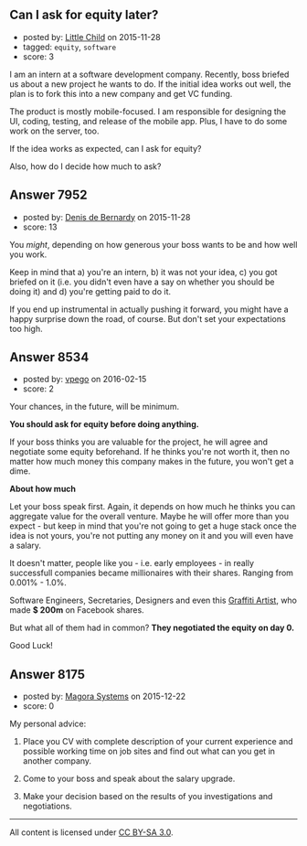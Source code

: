 ## Can I ask for equity later?

- posted by: [Little Child](https://stackexchange.com/users/2134591/little-child) on 2015-11-28
- tagged: `equity`, `software`
- score: 3

I am an intern at a software development company. Recently, boss briefed us about a new project he wants to do. If the initial idea works out well, the plan is to fork this into a new company and get VC funding.  

The product is mostly mobile-focused. I am responsible for designing the UI, coding, testing, and release of the mobile app. Plus, I have to do some work on the server, too.  

If the idea works as expected, can I ask for equity?  

Also, how do I decide how much to ask?


## Answer 7952

- posted by: [Denis de Bernardy](https://stackexchange.com/users/182468/denis-de-bernardy) on 2015-11-28
- score: 13

You *might*, depending on how generous your boss wants to be and how well you work.

Keep in mind that a) you're an intern, b) it was not your idea, c) you got briefed on it (i.e. you didn't even have a say on whether you should be doing it) and d) you're getting paid to do it.

If you end up instrumental in actually pushing it forward, you might have a happy surprise down the road, of course. But don't set your expectations too high.


## Answer 8534

- posted by: [vpego](https://stackexchange.com/users/7073322/vpego) on 2016-02-15
- score: 2

<p>Your chances, in the future, will be minimum. </p>

<p><strong>You should ask for equity before doing anything.</strong> </p>

<p>If your boss thinks you are valuable for the project, he will agree and negotiate some equity beforehand. If he thinks you're not worth it, then no matter how much money this company makes in the future, you won't get a dime.</p>

<p><strong>About how much</strong> </p>

<p>Let your boss speak first. Again, it depends on how much he thinks you can aggregate value for the overall venture. Maybe he will offer more than you expect - but keep in mind that you're not going to get a huge stack once the idea is not yours, you're not putting any money on it and you will even have a salary.</p>

<p>It doesn't matter, people like you - i.e. early employees - in really successfull companies became millionaires with their shares. Ranging from 0.001% - 1.0%.</p>

<p>Software Engineers, Secretaries, Designers and even this <a href="http://www.thedailybeast.com/articles/2012/02/03/david-choe-facebook-s-millionaire-graffiti-artist.html" rel="nofollow">Graffiti Artist</a>, who made <strong>$ 200m</strong> on Facebook shares. </p>

<p>But what all of them had in common? <strong>They negotiated the equity on day 0.</strong></p>

<p>Good Luck!</p>



## Answer 8175

- posted by: [Magora Systems](https://stackexchange.com/users/7052871/magora-systems) on 2015-12-22
- score: 0

My personal advice:

1. Place you CV with complete description of your current experience and possible working time on job sites and find out what can you get in another company.

2. Come to your boss and speak about the salary upgrade.

3. Make your decision based on the results of you investigations and negotiations. 



---

All content is licensed under [CC BY-SA 3.0](https://creativecommons.org/licenses/by-sa/3.0/).
